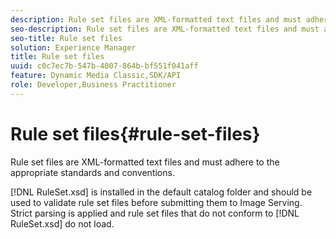 ```yaml
---
description: Rule set files are XML-formatted text files and must adhere to the appropriate standards and conventions.
seo-description: Rule set files are XML-formatted text files and must adhere to the appropriate standards and conventions.
seo-title: Rule set files
solution: Experience Manager
title: Rule set files
uuid: c0c7ec7b-547b-4007-864b-bf551f041aff
feature: Dynamic Media Classic,SDK/API
role: Developer,Business Practitioner
---
```


# Rule set files{#rule-set-files}

Rule set files are XML-formatted text files and must adhere to the appropriate standards and conventions.

 [!DNL RuleSet.xsd] is installed in the default catalog folder and should be used to validate rule set files before submitting them to Image Serving. Strict parsing is applied and rule set files that do not conform to [!DNL RuleSet.xsd] do not load. 